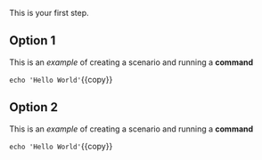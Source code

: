 This is your first step.

## Option 1

This is an _example_ of creating a scenario and running a **command**

`echo 'Hello World'`{{copy}}


## Option 2

This is an _example_ of creating a scenario and running a **command**

`echo 'Hello World'`{{copy}}
